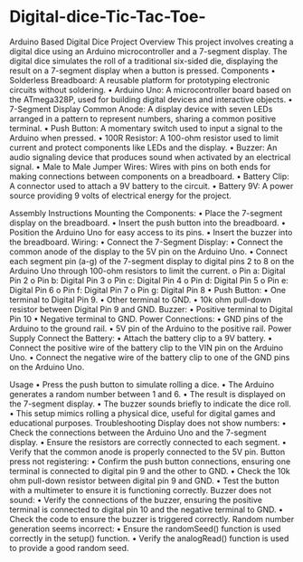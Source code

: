 # Digital-dice-Tic-Tac-Toe-




Arduino Based Digital Dice 
Project Overview
This project involves creating a digital dice using an Arduino microcontroller and a 7-segment display. The digital dice simulates the roll of a traditional six-sided die, displaying the result on a 7-segment display when a button is pressed.
Components
•  Solderless Breadboard: A reusable platform for prototyping electronic circuits without soldering.
•  Arduino Uno: A microcontroller board based on the ATmega328P, used for building digital devices and interactive objects.
•  7-Segment Display Common Anode: A display device with seven LEDs arranged in a pattern to represent numbers, sharing a common positive terminal.
•  Push Button: A momentary switch used to input a signal to the Arduino when pressed.
•  100R Resistor: A 100-ohm resistor used to limit current and protect components like LEDs and the display.
•  Buzzer: An audio signaling device that produces sound when activated by an electrical signal.
•  Male to Male Jumper Wires: Wires with pins on both ends for making connections between components on a breadboard.
•  Battery Clip: A connector used to attach a 9V battery to the circuit.
•  Battery 9V: A power source providing 9 volts of electrical energy for the project.
 

Assembly Instructions
Mounting the Components:
•  Place the 7-segment display on the breadboard.
•  Insert the push button into the breadboard.
•  Position the Arduino Uno for easy access to its pins.
•  Insert the buzzer into the breadboard.
Wiring:
•  Connect the 7-Segment Display:
•	Connect the common anode of the display to the 5V pin on the Arduino Uno.
•	Connect each segment pin (a-g) of the 7-segment display to digital pins 2 to 8 on the Arduino Uno through 100-ohm resistors to limit the current.
o	Pin a: Digital Pin 2
o	Pin b: Digital Pin 3
o	Pin c: Digital Pin 4
o	Pin d: Digital Pin 5
o	Pin e: Digital Pin 6
o	Pin f: Digital Pin 7
o	Pin g: Digital Pin 8
•  Push Button:
•	One terminal to Digital Pin 9.
•	Other terminal to GND.
•	10k ohm pull-down resistor between Digital Pin 9 and GND.
Buzzer:
•	Positive terminal to Digital Pin 10
•	Negative terminal to GND.
Power Connections:
•	GND pins of the Arduino to the ground rail.
•	5V pin of the Arduino to the positive rail.
Power Supply
Connect the Battery:
•	Attach the battery clip to a 9V battery.
•	Connect the positive wire of the battery clip to the VIN pin on the Arduino Uno.
•	Connect the negative wire of the battery clip to one of the GND pins on the Arduino Uno.

Usage
•	Press the push button to simulate rolling a dice.
•	The Arduino generates a random number between 1 and 6.
•	The result is displayed on the 7-segment display.
•	The buzzer sounds briefly to indicate the dice roll.
•	This setup mimics rolling a physical dice, useful for digital games and educational purposes.
Troubleshooting
Display does not show numbers:
•	Check the connections between the Arduino Uno and the 7-segment display.
•	Ensure the resistors are correctly connected to each segment.
•	Verify that the common anode is properly connected to the 5V pin.
Button press not registering:
•	Confirm the push button connections, ensuring one terminal is connected to digital pin 9 and the other to GND.
•	Check the 10k ohm pull-down resistor between digital pin 9 and GND.
•	Test the button with a multimeter to ensure it is functioning correctly.
Buzzer does not sound:
•	Verify the connections of the buzzer, ensuring the positive terminal is connected to digital pin 10 and the negative terminal to GND.
•	Check the code to ensure the buzzer is triggered correctly.
Random number generation seems incorrect:
•	Ensure the randomSeed() function is used correctly in the setup() function.
•	Verify the analogRead() function is used to provide a good random seed.

